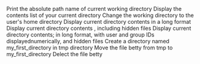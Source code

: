 Print the absolute path name of current working directory
Display the contents list of your current directory
Change the working directory to the user's home directory
Display current directory contents in a long format
Display current directory contents , including hidden files
Display current directory contents; in long format, with user and group IDs displayednumerically, and hidden files
Create a directory named my_first_directory in tmp directory
Move the file betty from tmp to my_first_directory
Delect the file betty 
